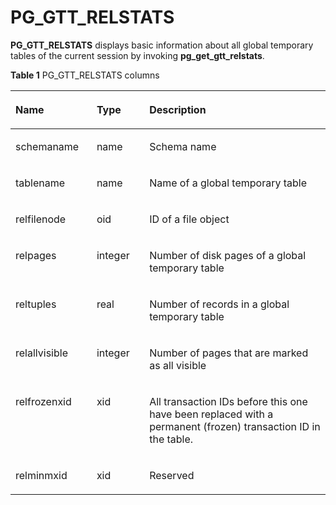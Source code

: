 # PG\_GTT\_RELSTATS<a name="EN-US_TOPIC_0289900546"></a>

**PG\_GTT\_RELSTATS**  displays basic information about all global temporary tables of the current session by invoking  **pg\_get\_gtt\_relstats**.

**Table  1**  PG\_GTT\_RELSTATS columns

<a name="en-us_topic_0283137729_en-us_topic_0237122419_en-us_topic_0059777999_t9a322933edc649349d16f5bb7c397568"></a>
<table><thead align="left"><tr id="en-us_topic_0283137729_en-us_topic_0237122419_en-us_topic_0059777999_r479932505d8442ccb53618b9f805b142"><th class="cellrowborder" valign="top" width="25.77%" id="mcps1.2.4.1.1"><p id="en-us_topic_0283137729_en-us_topic_0237122419_en-us_topic_0059777999_a2c0b5ec2a1fb45da835f59c750be23ec"><a name="en-us_topic_0283137729_en-us_topic_0237122419_en-us_topic_0059777999_a2c0b5ec2a1fb45da835f59c750be23ec"></a><a name="en-us_topic_0283137729_en-us_topic_0237122419_en-us_topic_0059777999_a2c0b5ec2a1fb45da835f59c750be23ec"></a>Name</p>
</th>
<th class="cellrowborder" valign="top" width="16.73%" id="mcps1.2.4.1.2"><p id="en-us_topic_0283137729_en-us_topic_0237122419_en-us_topic_0059777999_aee7cb2ac3a24413aac056bb613146a76"><a name="en-us_topic_0283137729_en-us_topic_0237122419_en-us_topic_0059777999_aee7cb2ac3a24413aac056bb613146a76"></a><a name="en-us_topic_0283137729_en-us_topic_0237122419_en-us_topic_0059777999_aee7cb2ac3a24413aac056bb613146a76"></a>Type</p>
</th>
<th class="cellrowborder" valign="top" width="57.49999999999999%" id="mcps1.2.4.1.3"><p id="en-us_topic_0283137729_en-us_topic_0237122419_en-us_topic_0059777999_a7a5a6b204562481691167e8db4875763"><a name="en-us_topic_0283137729_en-us_topic_0237122419_en-us_topic_0059777999_a7a5a6b204562481691167e8db4875763"></a><a name="en-us_topic_0283137729_en-us_topic_0237122419_en-us_topic_0059777999_a7a5a6b204562481691167e8db4875763"></a>Description</p>
</th>
</tr>
</thead>
<tbody><tr id="en-us_topic_0283137729_en-us_topic_0237122419_en-us_topic_0059777999_r4d9bbbb837e94860b29d9c5b818b0295"><td class="cellrowborder" valign="top" width="25.77%" headers="mcps1.2.4.1.1 "><p id="en-us_topic_0283137729_en-us_topic_0237122419_en-us_topic_0059777999_ae06f18c354a34cefa869c0f5e62fc106"><a name="en-us_topic_0283137729_en-us_topic_0237122419_en-us_topic_0059777999_ae06f18c354a34cefa869c0f5e62fc106"></a><a name="en-us_topic_0283137729_en-us_topic_0237122419_en-us_topic_0059777999_ae06f18c354a34cefa869c0f5e62fc106"></a>schemaname</p>
</td>
<td class="cellrowborder" valign="top" width="16.73%" headers="mcps1.2.4.1.2 "><p id="en-us_topic_0283137729_en-us_topic_0237122419_en-us_topic_0059777999_a3a79fa77dbf3431bbf7232205679153e"><a name="en-us_topic_0283137729_en-us_topic_0237122419_en-us_topic_0059777999_a3a79fa77dbf3431bbf7232205679153e"></a><a name="en-us_topic_0283137729_en-us_topic_0237122419_en-us_topic_0059777999_a3a79fa77dbf3431bbf7232205679153e"></a>name</p>
</td>
<td class="cellrowborder" valign="top" width="57.49999999999999%" headers="mcps1.2.4.1.3 "><p id="en-us_topic_0283137729_en-us_topic_0237122419_en-us_topic_0059777999_a0675e13cd68b463c8d740cb343204d4a"><a name="en-us_topic_0283137729_en-us_topic_0237122419_en-us_topic_0059777999_a0675e13cd68b463c8d740cb343204d4a"></a><a name="en-us_topic_0283137729_en-us_topic_0237122419_en-us_topic_0059777999_a0675e13cd68b463c8d740cb343204d4a"></a>Schema name</p>
</td>
</tr>
<tr id="en-us_topic_0283137729_en-us_topic_0237122419_en-us_topic_0059777999_r342532367f8748eeb8d51c5587e1781d"><td class="cellrowborder" valign="top" width="25.77%" headers="mcps1.2.4.1.1 "><p id="en-us_topic_0283137729_en-us_topic_0237122419_en-us_topic_0059777999_a173ab219cc5043508dc7779d0e3bbcb2"><a name="en-us_topic_0283137729_en-us_topic_0237122419_en-us_topic_0059777999_a173ab219cc5043508dc7779d0e3bbcb2"></a><a name="en-us_topic_0283137729_en-us_topic_0237122419_en-us_topic_0059777999_a173ab219cc5043508dc7779d0e3bbcb2"></a>tablename</p>
</td>
<td class="cellrowborder" valign="top" width="16.73%" headers="mcps1.2.4.1.2 "><p id="en-us_topic_0283137729_en-us_topic_0237122419_en-us_topic_0059777999_a0cabf8c75a48458fab9735da5a46b220"><a name="en-us_topic_0283137729_en-us_topic_0237122419_en-us_topic_0059777999_a0cabf8c75a48458fab9735da5a46b220"></a><a name="en-us_topic_0283137729_en-us_topic_0237122419_en-us_topic_0059777999_a0cabf8c75a48458fab9735da5a46b220"></a>name</p>
</td>
<td class="cellrowborder" valign="top" width="57.49999999999999%" headers="mcps1.2.4.1.3 "><p id="en-us_topic_0283137729_en-us_topic_0237122419_en-us_topic_0059777999_ac31f5ff19b584b57a1631bd878ee65f1"><a name="en-us_topic_0283137729_en-us_topic_0237122419_en-us_topic_0059777999_ac31f5ff19b584b57a1631bd878ee65f1"></a><a name="en-us_topic_0283137729_en-us_topic_0237122419_en-us_topic_0059777999_ac31f5ff19b584b57a1631bd878ee65f1"></a>Name of a global temporary table</p>
</td>
</tr>
<tr id="en-us_topic_0283137729_row19383959131511"><td class="cellrowborder" valign="top" width="25.77%" headers="mcps1.2.4.1.1 "><p id="en-us_topic_0283137729_p12384195914157"><a name="en-us_topic_0283137729_p12384195914157"></a><a name="en-us_topic_0283137729_p12384195914157"></a>relfilenode</p>
</td>
<td class="cellrowborder" valign="top" width="16.73%" headers="mcps1.2.4.1.2 "><p id="en-us_topic_0283137729_p16384195913153"><a name="en-us_topic_0283137729_p16384195913153"></a><a name="en-us_topic_0283137729_p16384195913153"></a>oid</p>
</td>
<td class="cellrowborder" valign="top" width="57.49999999999999%" headers="mcps1.2.4.1.3 "><p id="en-us_topic_0283137729_p1738414594157"><a name="en-us_topic_0283137729_p1738414594157"></a><a name="en-us_topic_0283137729_p1738414594157"></a>ID of a file object</p>
</td>
</tr>
<tr id="en-us_topic_0283137729_row185121530162"><td class="cellrowborder" valign="top" width="25.77%" headers="mcps1.2.4.1.1 "><p id="en-us_topic_0283137729_p1951212321613"><a name="en-us_topic_0283137729_p1951212321613"></a><a name="en-us_topic_0283137729_p1951212321613"></a>relpages</p>
</td>
<td class="cellrowborder" valign="top" width="16.73%" headers="mcps1.2.4.1.2 "><p id="en-us_topic_0283137729_p1512139162"><a name="en-us_topic_0283137729_p1512139162"></a><a name="en-us_topic_0283137729_p1512139162"></a>integer</p>
</td>
<td class="cellrowborder" valign="top" width="57.49999999999999%" headers="mcps1.2.4.1.3 "><p id="en-us_topic_0283137729_p551293131613"><a name="en-us_topic_0283137729_p551293131613"></a><a name="en-us_topic_0283137729_p551293131613"></a>Number of disk pages of a global temporary table</p>
</td>
</tr>
<tr id="en-us_topic_0283137729_row1526519522156"><td class="cellrowborder" valign="top" width="25.77%" headers="mcps1.2.4.1.1 "><p id="en-us_topic_0283137729_p526645261517"><a name="en-us_topic_0283137729_p526645261517"></a><a name="en-us_topic_0283137729_p526645261517"></a>reltuples</p>
</td>
<td class="cellrowborder" valign="top" width="16.73%" headers="mcps1.2.4.1.2 "><p id="en-us_topic_0283137729_p82665522153"><a name="en-us_topic_0283137729_p82665522153"></a><a name="en-us_topic_0283137729_p82665522153"></a>real</p>
</td>
<td class="cellrowborder" valign="top" width="57.49999999999999%" headers="mcps1.2.4.1.3 "><p id="en-us_topic_0283137729_p1626675218151"><a name="en-us_topic_0283137729_p1626675218151"></a><a name="en-us_topic_0283137729_p1626675218151"></a>Number of records in a global temporary table</p>
</td>
</tr>
<tr id="en-us_topic_0283137729_row42084282166"><td class="cellrowborder" valign="top" width="25.77%" headers="mcps1.2.4.1.1 "><p id="en-us_topic_0283137729_p1820815288163"><a name="en-us_topic_0283137729_p1820815288163"></a><a name="en-us_topic_0283137729_p1820815288163"></a>relallvisible</p>
</td>
<td class="cellrowborder" valign="top" width="16.73%" headers="mcps1.2.4.1.2 "><p id="en-us_topic_0283137729_p520842820165"><a name="en-us_topic_0283137729_p520842820165"></a><a name="en-us_topic_0283137729_p520842820165"></a>integer</p>
</td>
<td class="cellrowborder" valign="top" width="57.49999999999999%" headers="mcps1.2.4.1.3 "><p id="en-us_topic_0283137729_p178844523263"><a name="en-us_topic_0283137729_p178844523263"></a><a name="en-us_topic_0283137729_p178844523263"></a>Number of pages that are marked as all visible</p>
</td>
</tr>
<tr id="en-us_topic_0283137729_row1921922101617"><td class="cellrowborder" valign="top" width="25.77%" headers="mcps1.2.4.1.1 "><p id="en-us_topic_0283137729_p8214222169"><a name="en-us_topic_0283137729_p8214222169"></a><a name="en-us_topic_0283137729_p8214222169"></a>relfrozenxid</p>
</td>
<td class="cellrowborder" valign="top" width="16.73%" headers="mcps1.2.4.1.2 "><p id="en-us_topic_0283137729_p15210224169"><a name="en-us_topic_0283137729_p15210224169"></a><a name="en-us_topic_0283137729_p15210224169"></a>xid</p>
</td>
<td class="cellrowborder" valign="top" width="57.49999999999999%" headers="mcps1.2.4.1.3 "><p id="en-us_topic_0283137729_p8112956193210"><a name="en-us_topic_0283137729_p8112956193210"></a><a name="en-us_topic_0283137729_p8112956193210"></a>All transaction IDs before this one have been replaced with a permanent (frozen) transaction ID in the table.</p>
</td>
</tr>
<tr id="en-us_topic_0283137729_en-us_topic_0237122419_en-us_topic_0059777999_r37d2b2511ed84812b6f857b53fa914cd"><td class="cellrowborder" valign="top" width="25.77%" headers="mcps1.2.4.1.1 "><p id="en-us_topic_0283137729_p19436184631611"><a name="en-us_topic_0283137729_p19436184631611"></a><a name="en-us_topic_0283137729_p19436184631611"></a>relminmxid</p>
</td>
<td class="cellrowborder" valign="top" width="16.73%" headers="mcps1.2.4.1.2 "><p id="en-us_topic_0283137729_en-us_topic_0237122419_en-us_topic_0059777999_a7ee0570d26c64faa986204bcb4d30100"><a name="en-us_topic_0283137729_en-us_topic_0237122419_en-us_topic_0059777999_a7ee0570d26c64faa986204bcb4d30100"></a><a name="en-us_topic_0283137729_en-us_topic_0237122419_en-us_topic_0059777999_a7ee0570d26c64faa986204bcb4d30100"></a>xid</p>
</td>
<td class="cellrowborder" valign="top" width="57.49999999999999%" headers="mcps1.2.4.1.3 "><p id="en-us_topic_0283137729_p1490835111712"><a name="en-us_topic_0283137729_p1490835111712"></a><a name="en-us_topic_0283137729_p1490835111712"></a>Reserved</p>
</td>
</tr>
</tbody>
</table>

